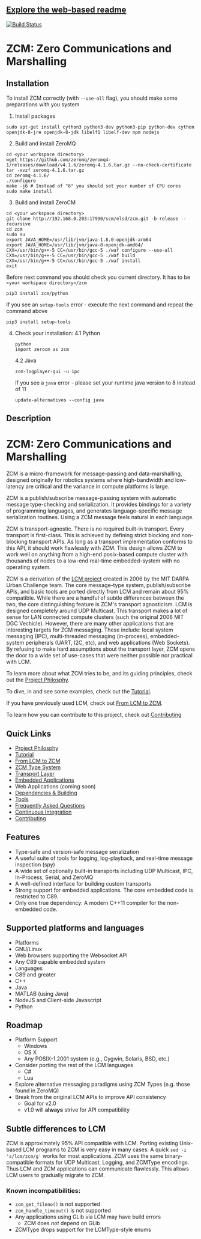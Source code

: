 ## [Explore the web-based readme](http://zerocm.github.io/zcm/)
[![Build Status](https://travis-ci.org/ZeroCM/zcm.svg?branch=master)](https://travis-ci.org/ZeroCM/zcm)

# ZCM: Zero Communications and Marshalling
## Installation
To install ZCM correctly (with ```--use-all``` flag), you should make some preparations with you system
1. Install packages 
```
sudo apt-get install cython3 python3-dev python3-pip python-dev cython openjdk-8-jre openjdk-8-jdk libelf1 libelf-dev npm nodejs
```
2. Build and install ZeroMQ
````
cd <your workspace directory>
wget https://github.com/zeromq/zeromq4-1/releases/download/v4.1.6/zeromq-4.1.6.tar.gz --no-check-certificate
tar -xvzf zeromq-4.1.6.tar.gz
cd zeromq-4.1.6/
./configure
make -j6 # Instead of "6" you should set your number of CPU cores 
sudo make install
````
3. Build and install ZeroCM
```
cd <your workspace directory>
git clone http://192.168.0.203:17990/scm/elsd/zcm.git -b release --recursive
cd zcm
sudo su
export JAVA_HOME=/usr/lib/jvm/java-1.8.0-openjdk-arm64
export JAVA_HOME=/usr/lib/jvm/java-8-openjdk-amd64/
CXX=/usr/bin/g++-5 CC=/usr/bin/gcc-5 ./waf configure --use-all
CXX=/usr/bin/g++-5 CC=/usr/bin/gcc-5 ./waf build
CXX=/usr/bin/g++-5 CC=/usr/bin/gcc-5 ./waf install
exit
```
Before next command you should check you current directory. It has to be ```<your workspace directory>/zcm```
```
pip3 install zcm/python
```
If you see an ```setup-tools``` error - execute the next command and repeat the command above
```
pip3 install setup-tools
```
4. Check your installation:
    4.1 Python
    ```
    python
    import zerocm as zcm
    ```
    4.2 Java
    ```
    zcm-logplayer-gui -u ipc
    ```
    If you see a ```java``` error - please set your runtime java version to 8 instead of 11
    ```
    update-alternatives --config java
    ```
## Description
# ZCM: Zero Communications and Marshalling

ZCM is a micro-framework for message-passing and data-marshalling, designed originally
for robotics systems where high-bandwidth and low-latency are critical and the variance in
compute platforms is large.

ZCM is a publish/subscribe message-passing system with automatic message type-checking and
serialization. It provides bindings for a variety of programming languages, and generates
language-specific message serialization routines. Using a ZCM message feels natural
in each language.

ZCM is transport-agnostic. There is no required built-in transport. Every transport is
first-class. This is achieved by defining strict blocking and non-blocking transport APIs. As
long as a transport implementation conforms to this API, it should work flawlessly with ZCM.
This design allows ZCM to work well on anything from a high-end posix-based compute cluster
with thousands of nodes to a low-end real-time embedded-system with no operating system.

ZCM is a derivation of the [LCM project](http://lcm-proj.github.io/) created in 2006 by
the MIT DARPA Urban Challenge team. The core message-type system, publish/subscribe APIs,
and basic tools are ported directly from LCM and remain about 95% compatible. While there
are a handful of subtle differences between the two, the core distinguishing feature is
ZCM's transport agnosticism. LCM is designed completely around UDP Multicast. This transport
makes a lot of sense for LAN connected compute clusters (such the original 2006 MIT DGC
Vechicle).  However, there are many other applications that are interesting targets for
ZCM messaging.  These include: local system messaging (IPC), multi-threaded messaging
(in-process), embedded-system peripherals (UART, I2C, etc), and web applications
(Web Sockets).  By refusing to make hard assumptions about the transport layer, ZCM opens
the door to a wide set of use-cases that were neither possible nor practical with LCM.

To learn more about what ZCM tries to be, and its guiding principles, check out the
[Project Philosphy](docs/philosophy.md).

To dive, in and see some examples, check out the [Tutorial](docs/tutorial.md).

If you have previously used LCM, check out [From LCM to ZCM](docs/lcm_to_zcm.md).

To learn how you can contribute to this project, check out [Contributing](docs/contributing.md)

## Quick Links
 - [Project Philosphy](docs/philosophy.md)
 - [Tutorial](docs/tutorial.md)
 - [From LCM to ZCM](docs/lcm_to_zcm.md)
 - [ZCM Type System](docs/zcmtypesys.md)
 - [Transport Layer](docs/transports.md)
 - [Embedded Applications](docs/embedded.md)
 - Web Applications (coming soon)
 - [Dependencies & Building](docs/building.md)
 - [Tools](docs/tools.md)
 - [Frequently Asked Questions](docs/FAQs.md)
 - [Continuous Integration](http://ci.zcm-project.org)
 - [Contributing](docs/contributing.md)

## Features
 - Type-safe and version-safe message serialization
 - A useful suite of tools for logging, log-playback, and real-time message inspection (spy)
 - A wide set of optionally built-in transports including UDP Multicast, IPC, In-Process, Serial, and ZeroMQ
 - A well-defined interface for building custom transports
 - Strong support for embedded applications. The core embedded code is restricted to C89.
 - Only one true dependency: A modern C++11 compiler for the non-embedded code.

## Supported platforms and languages
 - Platforms
  - GNU/Linux
  - Web browsers supporting the Websocket API
  - Any C89 capable embedded system
 - Languages
  - C89 and greater
  - C++
  - Java
  - MATLAB (using Java)
  - NodeJS and Client-side Javascript
  - Python

## Roadmap
 - Platform Support
   - Windows
   - OS X
   - Any POSIX-1.2001 system (e.g., Cygwin, Solaris, BSD, etc.)
 - Consider porting the rest of the LCM languages
   - C#
   - Lua
 - Explore alternative messaging paradigms using ZCM Types (e.g. those found in ZeroMQ)
 - Break from the original LCM APIs to improve API consistency
   - Goal for v2.0
   - v1.0 will **always** strive for API compatibility

## Subtle differences to LCM

ZCM is approximately 95% API compatible with LCM. Porting existing Unix-based LCM
programs to ZCM is very easy in many cases. A quick `sed -i 's/lcm/zcm/g'` works for
most applications. ZCM uses the same binary-compatible formats for UDP Multicast, Logging,
and ZCMType encodings. Thus LCM and ZCM applications can communicate flawlessly. This
allows LCM users to gradually migrate to ZCM.

### Known incompatibilities:
 - `zcm_get_fileno()` is not supported
 - `zcm_handle_timeout()` is not supported
 - Any applications using GLib via LCM may have build errors
   - ZCM does *not* depend on GLib
 - ZCMType drops support for the LCMType-style enums
